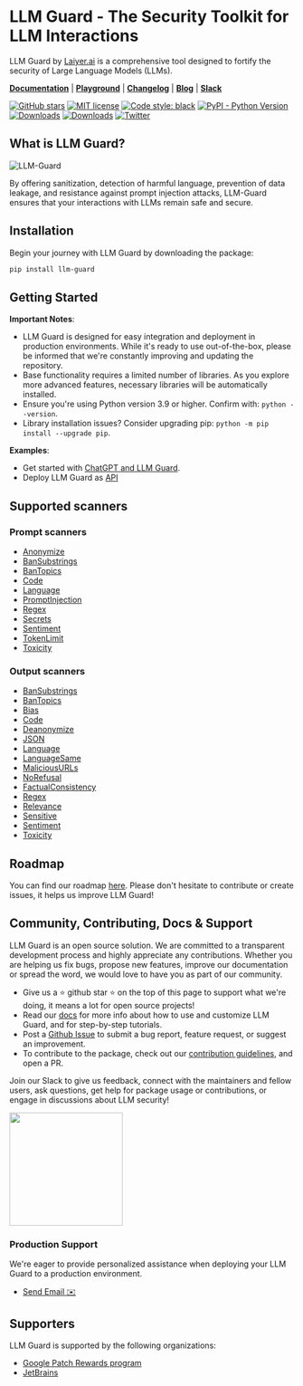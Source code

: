 # LLM Guard - The Security Toolkit for LLM Interactions

LLM Guard by [Laiyer.ai](https://laiyer.ai) is a comprehensive tool designed to fortify the security of Large Language Models (LLMs).

[**Documentation**](https://laiyer-ai.github.io/llm-guard/) | [**Playground**](https://huggingface.co/spaces/laiyer/llm-guard-playground) | [**Changelog**](https://llm-guard.com/changelog/) | [**Blog**](https://substack.com/@laiyer) | [**Slack**](https://join.slack.com/t/laiyerai/shared_invite/zt-28jv3ci39-sVxXrLs3rQdaN3mIl9IT~w)

[![GitHub
stars](https://img.shields.io/github/stars/laiyer-ai/llm-guard.svg?style=social&label=Star&maxAge=2592000)](https://GitHub.com/laiyer-ai/llm-guard/stargazers/)
[![MIT license](https://img.shields.io/badge/license-MIT-brightgreen.svg)](http://opensource.org/licenses/MIT)
[![Code style: black](https://img.shields.io/badge/code%20style-black-000000.svg)](https://github.com/psf/black)
[![PyPI - Python Version](https://img.shields.io/pypi/v/llm-guard)](https://pypi.org/project/llm-guard)
[![Downloads](https://static.pepy.tech/badge/llm-guard)](https://pepy.tech/project/llm-guard)
[![Downloads](https://static.pepy.tech/badge/llm-guard/month)](https://pepy.tech/project/llm-guard)
[![Twitter](https://img.shields.io/twitter/url/https/twitter.com/laiyer_ai.svg?style=social&label=Follow%20%40Laiyer_AI)](https://twitter.com/laiyer_ai)

## What is LLM Guard?

![LLM-Guard](https://github.com/laiyer-ai/llm-guard/blob/main/docs/assets/flow.png?raw=true)

By offering sanitization, detection of harmful language, prevention of data leakage, and resistance against prompt
injection attacks, LLM-Guard ensures that your interactions with LLMs remain safe and secure.

## Installation

Begin your journey with LLM Guard by downloading the package:

```sh
pip install llm-guard
```

## Getting Started

**Important Notes**:

- LLM Guard is designed for easy integration and deployment in production environments. While it's ready to use
  out-of-the-box, please be informed that we're constantly improving and updating the repository.
- Base functionality requires a limited number of libraries. As you explore more advanced features, necessary libraries
  will be automatically installed.
- Ensure you're using Python version 3.9 or higher. Confirm with: `python --version`.
- Library installation issues? Consider upgrading pip: `python -m pip install --upgrade pip`.

**Examples**:

- Get started with [ChatGPT and LLM Guard](./examples/openai_api.py).
- Deploy LLM Guard as [API](https://llm-guard.com/usage/api/)

## Supported scanners

### Prompt scanners

- [Anonymize](  https://llm-guard.com/input_scanners/anonymize/)
- [BanSubstrings](  https://llm-guard.com/input_scanners/ban_substrings/)
- [BanTopics](  https://llm-guard.com/input_scanners/ban_topics/)
- [Code](  https://llm-guard.com/input_scanners/code/)
- [Language](  https://llm-guard.com/input_scanners/language/)
- [PromptInjection](  https://llm-guard.com/input_scanners/prompt_injection/)
- [Regex](  https://llm-guard.com/input_scanners/regex/)
- [Secrets](  https://llm-guard.com/input_scanners/secrets/)
- [Sentiment](  https://llm-guard.com/input_scanners/sentiment/)
- [TokenLimit](  https://llm-guard.com/input_scanners/token_limit/)
- [Toxicity](  https://llm-guard.com/input_scanners/toxicity/)

### Output scanners

- [BanSubstrings](  https://llm-guard.com/output_scanners/ban_substrings/)
- [BanTopics](  https://llm-guard.com/output_scanners/ban_topics/)
- [Bias](  https://llm-guard.com/output_scanners/bias/)
- [Code](  https://llm-guard.com/output_scanners/code/)
- [Deanonymize](  https://llm-guard.com/output_scanners/deanonymize/)
- [JSON](  https://llm-guard.com/output_scanners/json/)
- [Language](  https://llm-guard.com/output_scanners/language/)
- [LanguageSame](  https://llm-guard.com/output_scanners/language_same/)
- [MaliciousURLs](  https://llm-guard.com/output_scanners/malicious_urls/)
- [NoRefusal](  https://llm-guard.com/output_scanners/no_refusal/)
- [FactualConsistency](  https://llm-guard.com/output_scanners/factual_consistency/)
- [Regex](  https://llm-guard.com/output_scanners/regex/)
- [Relevance](  https://llm-guard.com/output_scanners/relevance/)
- [Sensitive](  https://llm-guard.com/output_scanners/sensitive/)
- [Sentiment](  https://llm-guard.com/output_scanners/sentiment/)
- [Toxicity](  https://llm-guard.com/output_scanners/toxicity/)

## Roadmap

You can find our roadmap [here](https://llm-guard.com/#roadmap). Please don't hesitate to contribute or create issues, it helps us improve LLM Guard!

## Community, Contributing, Docs & Support

LLM Guard is an open source solution.
We are committed to a transparent development process and highly appreciate any contributions.
Whether you are helping us fix bugs, propose new features, improve our documentation or spread the word,
we would love to have you as part of our community.

- Give us a ⭐️ github star ⭐️ on the top of this page to support what we're doing,
  it means a lot for open source projects!
- Read our
  [docs](https://laiyer-ai.github.io/llm-guard/)
  for more info about how to use and customize LLM Guard, and for step-by-step tutorials.
- Post a [Github
  Issue](https://github.com/laiyer-ai/llm-guard/issues) to submit a bug report, feature request, or suggest an improvement.
- To contribute to the package, check out our [contribution guidelines](CONTRIBUTING.md), and open a PR.

Join our Slack to give us feedback, connect with the maintainers and fellow users, ask questions,
get help for package usage or contributions, or engage in discussions about LLM security!

<a href="https://join.slack.com/t/laiyerai/shared_invite/zt-28jv3ci39-sVxXrLs3rQdaN3mIl9IT~w"><img src="https://github.com/laiyer-ai/llm-guard/blob/main/docs/assets/join-our-slack-community.png?raw=true" width="200"></a>

### Production Support

We're eager to provide personalized assistance when deploying your LLM Guard to a production environment.

- [Send Email ✉️](mailto:hello@laiyer.ai)

## Supporters

LLM Guard is supported by the following organizations:

- [Google Patch Rewards program](https://bughunters.google.com/open-source-security/patch-rewards)
- [JetBrains](https://jb.gg/OpenSourceSupport)
